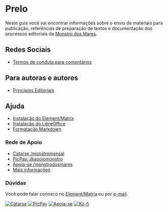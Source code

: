 # Prelo

Neste guia você vai encontrar informações sobre o envio de materiais para publicação, referências de preparação de textos e documentação dos processos editoriais da [Monstro dos Mares](https://monstrodosmares.com.br).

## Redes Sociais

- [Termos de conduta para comentários](termos-de-conduta-comentarios.md)

## Para autoras e autores

- [Princípios Editoriais](editorial.md)

## Ajuda

- [Instalação do Element/Matrix](element.md)
- [Instalação do LibreOffice](libreoffice_instalar.md)
- [Formatação Markdown](markdown.md)


### Rede de Apoio

- [Catarse /monstromensal](http://catarse.me/monstromensal)
- [PicPay: @apoiomonstro](https://app.picpay.com/user/apoiomonstro)
- [Apoia-se /monstrodosmares](https://apoia.se/monstrodosmares)
- [Mais informações](https://monstrodosmares.com.br/rede-de-apoio)

### Dúvidas

Você pode falar conosco no [Element/Matrix](https://matrix.to/#/#monstro:matrix.org) ou por [e-mail](mailto:editora@monstrodosmares.com.br).

[![Catarse](https://badgen.net/badge/Assine/Catarse/purple)](http://catarse.me/monstromensal) [![PicPay](https://badgen.net/badge/Assine/PicPay/green)](https://app.picpay.com/user/apoiomonstro) [![Apoia-se](https://badgen.net/badge/Assine/Apoia-se/orange)](https://apoia.se/monstrodosmares) [![Ko-fi](https://badgen.net/badge/icon/kofi?icon=kofi&label)](https://ko-fi.com/monstrodosmares)
